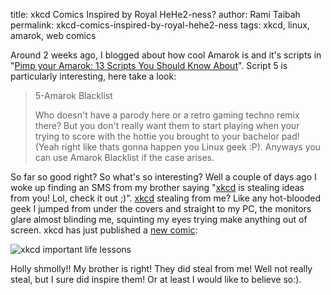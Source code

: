 title: xkcd Comics Inspired by Royal HeHe2-ness?
author: Rami Taibah 
permalink: xkcd-comics-inspired-by-royal-hehe2-ness
tags: xkcd, linux, amarok, web comics

Around 2 weeks ago, I blogged about how cool Amarok is and it's scripts in "[Pimp your Amarok: 13 Scripts You Should Know About]({filename}/blog/2008-03-14-pimp-your-amarok-13-scripts-you-should-probably-know-about.markdown)". Script 5 is particularly interesting, here take a look:

> 5-Amarok Blacklist
> 
> Who doesn't have a parody here or a retro gaming techno remix there? But you don't really want them to start playing when your trying to score with the hottie you brought to your bachelor pad! (Yeah right like thats gonna happen you Linux geek :P). Anyways you can use Amarok Blacklist if the case arises.

So far so good right? So what's so interesting? Well a couple of days ago I woke up finding an SMS from my brother saying "[xkcd](http://www.xkcd.com) is stealing ideas from you! Lol, check it out ;)". [xkcd](http://www.xkcd.com) stealing from me? Like any hot-blooded geek I jumped from under the covers and straight to my PC, the monitors glare almost blinding me, squinting my eyes trying make anything out of screen. xkcd has just published a [new comic](http://xkcd.com/400/):

![xkcd important life lessons]({filename}/images/xkcd-important-life-lesson.png)

Holly shmolly!! My brother is right! They did  steal from me! Well not really steal, but I sure did inspire them! Or at least I would like to believe so:).
